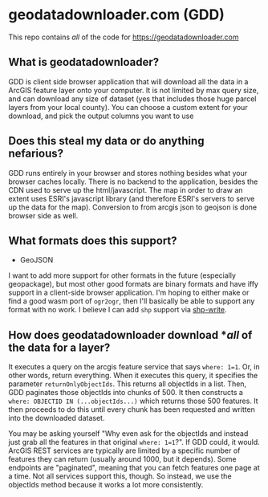 # geodatadownloader.com (GDD)
This repo contains *all* of the code for https://geodatadownloader.com

## What is geodatadownloader?
GDD is client side browser application that will download all the data in a ArcGIS feature layer onto your computer. It is not limited by max query size, and can download any size of dataset (yes that includes those huge parcel layers from your local county). You can choose a custom extent for your download, and pick the output columns you want to use 

## Does this steal my data or do anything nefarious? 
GDD runs entirely in your browser and stores nothing besides what your browser caches locally. There is no backend to the application, besides the CDN used to serve up the html/javascript. The map in order to draw an extent uses ESRI's javascript library (and therefore ESRI's servers to serve up the data for the map). Conversion to from arcgis json to geojson is done browser side as well.

## What formats does this support?
* GeoJSON

 I want to add more support for other formats in the future (especially geopackage), but most other good formats are binary formats and have iffy support in a client-side browser application. I'm hoping to either make or find a good wasm port of `ogr2ogr`, then I'll basically be able to support any format with no work. I believe I can add `shp` support via [shp-write](https://github.com/mapbox/shp-write). 

## How does geodatadownloader download **all* of the data for a layer?
It executes a query on the arcgis feature service that says `where: 1=1`. Or, in other words, return everything. When it executes this query, it specifies the parameter `returnOnlyObjectIds`. This returns all objectIds in a list. Then, GDD paginates those objectIds into chunks of 500. It then constructs a `where: OBJECTID IN (...objectIds...)` which returns those 500 features. It then proceeds to do this until every chunk has been requested and written into the downloaded dataset.

You may be asking yourself "Why even ask for the objectIds and instead just grab all the features in that original `where: 1=1`?". If GDD could, it would. ArcGIS REST services are typically are limited by a specific number of features they can return (usually around 1000, but it depends). Some endpoints are "paginated", meaning that you can fetch features one page at a time. Not all services support this, though. So instead, we use the objectIds method because it works a lot more consistently.
